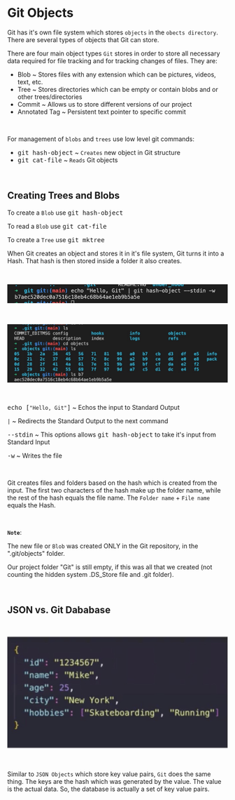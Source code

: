 # **Git Objects**

Git has it's own file system which stores `objects` in the `obects directory`. There are several types of objects that Git can store. 

There are four main object types `Git` stores in order to store all necessary data required for file tracking and for tracking changes of files. They are:
  * Blob ~ Stores files with any extension which can be pictures, videos, text, etc.
  * Tree ~ Stores directories which can be empty or contain blobs and or other trees/directories
  * Commit ~ Allows us to store different versions of our project
  * Annotated Tag ~ Persistent text pointer to specific commit

&nbsp;

For management of `blobs` and `trees` use low level git commands:
  * <kbd>git hash-object</kbd> ~ `Creates` new object in Git structure
  * <kbd>git cat-file</kbd> ~ `Reads` Git objects

 &nbsp;
 
## **Creating Trees and Blobs**

To create a `Blob` use <kbd>git hash-object</kbd>

To read a `Blob` use <kbd>git cat-file</kbd>

To create a `Tree` use <kbd>git mktree</kbd>

When Git creates an object and stores it in it's file system, Git turns it into a Hash. That hash is then stored inside a folder it also creates.

&nbsp;

![alt txt](./assets/creating.png "Creating Blob")

&nbsp;

![alt txt](./assets/inside_b7.png)

&nbsp;

<kbd>echo [`"Hello, Git"`]</kbd> ~ Echos the input to Standard Output

<kbd>`|`</kbd> ~ Redirects the Standard Output to the next command

<kbd>--stdin</kbd> ~ This options allows <kbd>git hash-object</kbd> to take it's input from Standard Input

<kbd>-w</kbd> ~ Writes the file

&nbsp;

Git creates files and folders based on the hash which is created from the input. The first two characters of the hash make up the folder name, while the rest of the hash equals the file name. The `Folder name` + `File name` equals the Hash.

&nbsp;

**`Note`**:

The new file or `Blob` was created ONLY in the Git repository, in the ".git/objects" folder.

Our project folder "Git" is still empty, if this was all that we created (not counting the hidden system .DS_Store file and .git folder).

&nbsp;

## **JSON vs. Git Dababase**

&nbsp;

![alt txt](./assets/json.png "JSON Object")

&nbsp;

Similar to `JSON Objects` which store key value pairs, `Git` does the same thing. The keys are the hash which was generated by the value. The value is the actual data. So, the database is actually a set of key value pairs.